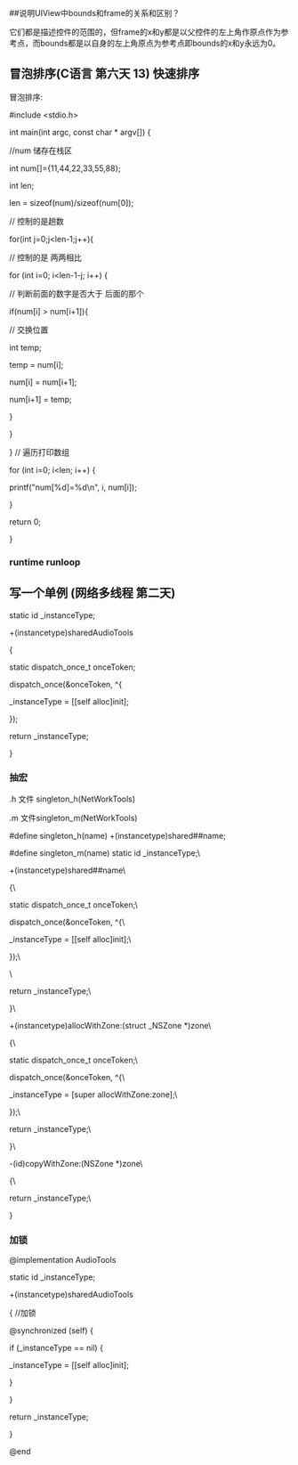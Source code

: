 ##说明UIView中bounds和frame的关系和区别？

它们都是描述控件的范围的，但frame的x和y都是以父控件的左上角作原点作为参考点，而bounds都是以自身的左上角原点为参考点即bounds的x和y永远为0。


## 冒泡排序(C语言 第六天 13)  快速排序

冒泡排序:

\#include <stdio.h>

int main(int argc, const char * argv[]) {

 //num 储存在栈区

 int num[]={11,44,22,33,55,88};

 int len;

 len = sizeof(num)/sizeof(num[0]);



 // 控制的是趟数

 for(int j=0;j<len-1;j++){

 // 控制的是 两两相比

 for (int i=0; i<len-1-j; i++) {

 // 判断前面的数字是否大于 后面的那个

 if(num[i] > num[i+1]){

 // 交换位置

 int temp;

 temp = num[i];

 num[i] = num[i+1];

 num[i+1] = temp;

 }

 }

 }
 // 遍历打印数组

 for (int i=0; i<len; i++) {

 printf("num[%d]=%d\n", i, num[i]);

 }

 return 0;

}

### runtime  runloop

## 写一个单例 (网络多线程 第二天)

static id _instanceType;

+(instancetype)sharedAudioTools

{

 static dispatch_once_t onceToken;

 dispatch_once(&onceToken, ^{

 _instanceType = [[self alloc]init];

 });



 return _instanceType;

}



### 抽宏

.h 文件
singleton_h(NetWorkTools)

.m 文件singleton_m(NetWorkTools)

\#define singleton_h(name) +(instancetype)shared##name;


\#define singleton_m(name) static id _instanceType;\

+(instancetype)shared##name\

{\

 static dispatch_once_t onceToken;\

 dispatch_once(&onceToken, ^{\

 _instanceType = [[self alloc]init];\

 });\

 \

 return _instanceType;\

}\

+(instancetype)allocWithZone:(struct _NSZone *)zone\

{\

 static dispatch_once_t onceToken;\

 dispatch_once(&onceToken, ^{\

 _instanceType = [super allocWithZone:zone];\

 });\

 return _instanceType;\

}\

-(id)copyWithZone:(NSZone *)zone\

{\

 return _instanceType;\

}


### 加锁 

 @implementation AudioTools 

static id _instanceType;

+(instancetype)sharedAudioTools

{
 //加锁

 @synchronized (self) {

 if (_instanceType == nil) {

 _instanceType = [[self alloc]init];

 }

 }

 return _instanceType;

}

@end

 








